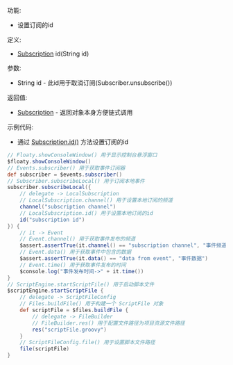 功能:

+ 设置订阅的id

定义:

+ [Subscription](/API/Event/Subscription/README.md) id(String id)

参数:

+ String id - 此id用于取消订阅(Subscriber.unsubscribe())

返回值:

+ [Subscription](/API/Event/Subscription/README.md) - 返回对象本身方便链式调用

示例代码:

+ 通过 [Subscription.id()](/API/Event/Subscription/README.md?id=id) 方法设置订阅的id

```groovy
// Floaty.showConsoleWindow() 用于显示控制台悬浮窗口
$floaty.showConsoleWindow()
// Events.subscriber() 用于获取事件订阅器
def subscriber = $events.subscriber()
// Subscriber.subscribeLocal() 用于订阅本地事件
subscriber.subscribeLocal({
    // delegate -> LocalSubscription
    // LocalSubscription.channel() 用于设置本地订阅的频道
    channel("subscription channel")
    // LocalSubscription.id() 用于设置本地订阅的id
    id("subscription id")
}) {
    // it -> Event
    // Event.channel() 用于获取事件发布的频道
    $assert.assertTrue(it.channel() == "subscription channel", "事件频道")
    // Event.data() 用于获取事件中包含的数据
    $assert.assertTrue(it.data() == "data from event", "事件数据")
    // Event.time() 用于获取事件发布的时间
    $console.log("事件发布时间->" + it.time())
}
// ScriptEngine.startScriptFile() 用于启动脚本文件
$scriptEngine.startScriptFile {
    // delegate -> ScriptFileConfig
    // Files.buildFile() 用于构建一个 ScriptFile 对象
    def scriptFile = $files.buildFile {
        // delegate -> FileBuilder
        // FileBuilder.res() 用于配置文件路径为项目资源文件路径
        res("scriptFile.groovy")
    }
    // ScriptFileConfig.file() 用于设置脚本文件路径
    file(scriptFile)
}
```